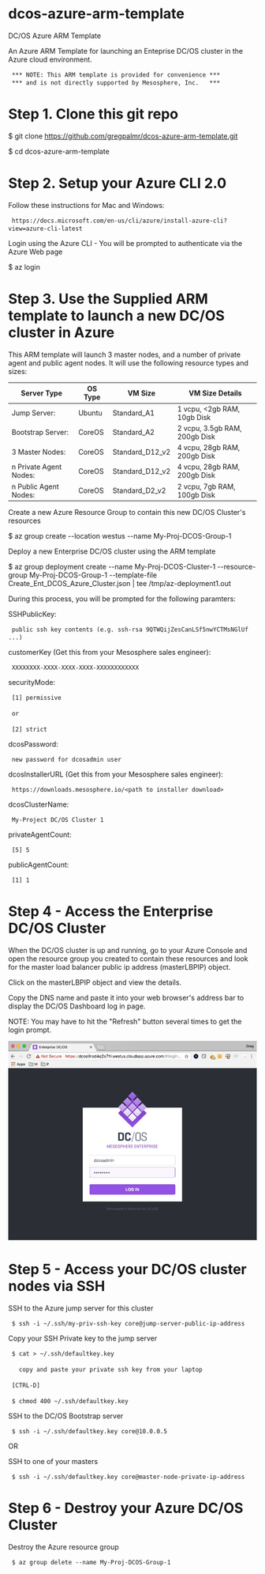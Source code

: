 # dcos-azure-arm-template

DC/OS Azure ARM Template

An Azure ARM Template for launching an Enteprise DC/OS cluster in the Azure cloud environment.

     *** NOTE: This ARM template is provided for convenience ***
     *** and is not directly supported by Mesosphere, Inc.   ***

# Step 1. Clone this git repo

$ git clone https://github.com/gregpalmr/dcos-azure-arm-template.git

$ cd dcos-azure-arm-template

# Step 2. Setup your Azure CLI 2.0

Follow these instructions for Mac and Windows:

     https://docs.microsoft.com/en-us/cli/azure/install-azure-cli?view=azure-cli-latest

Login using the Azure CLI - You will be prompted to authenticate via the Azure Web page

$ az login

# Step 3. Use the Supplied ARM template to launch a new DC/OS cluster in Azure

This ARM template will launch 3 master nodes, and a number of private agent and public agent nodes. It will use the following resource types and sizes:

| Server Type           | OS Type   | VM Size          | VM Size Details                    |
| --------------------- | --------- | ---------------- | ---------------------------------- |
|Jump Server:           |Ubuntu     |  Standard_A1     | 1 vcpu, <2gb RAM,  10gb Disk       |
|Bootstrap Server:      |CoreOS     |  Standard_A2     | 2 vcpu, 3.5gb RAM, 200gb Disk      |
|3 Master Nodes:        |CoreOS     |  Standard_D12_v2 | 4 vcpu, 28gb RAM,  200gb Disk      |
|n Private Agent Nodes: |CoreOS     |  Standard_D12_v2 | 4 vcpu, 28gb RAM,  200gb Disk      |
|n Public Agent Nodes:  |CoreOS     |  Standard_D2_v2  | 2 vcpu,  7gb RAM,  100gb Disk      |


Create a new Azure Resource Group to contain this new DC/OS Cluster's resources 

$ az group create --location westus --name My-Proj-DCOS-Group-1

Deploy a new Enterprise DC/OS cluster using the ARM template

$ az group deployment create --name My-Proj-DCOS-Cluster-1 --resource-group My-Proj-DCOS-Group-1 --template-file Create_Ent_DCOS_Azure_Cluster.json | tee /tmp/az-deployment1.out

During this process, you will be prompted for the following paramters:

SSHPublicKey:

     public ssh key contents (e.g. ssh-rsa 9QTWQijZesCanLSf5nwYCTMsNGlUf ...)

customerKey (Get this from your Mesosphere sales engineer):

     XXXXXXXX-XXXX-XXXX-XXXX-XXXXXXXXXXXX

securityMode:

     [1] permissive 
     
     or 
     
     [2] strict

dcosPassword: 

     new password for dcosadmin user 

dcosInstallerURL (Get this from your Mesosphere sales engineer):

     https://downloads.mesosphere.io/<path to installer download>

dcosClusterName: 

     My-Project DC/OS Cluster 1

privateAgentCount:

     [5] 5

publicAgentCount:

     [1] 1


# Step 4 - Access the Enterprise DC/OS Cluster

When the DC/OS cluster is up and running, go to your Azure Console and open the resource group you created to contain these resources and look for the master load balancer public ip address (masterLBPIP) object.

Click on the masterLBPIP object and view the details.

Copy the DNS name and paste it into your web browser's address bar to display the DC/OS Dashboard log in page.

NOTE: You may have to hit the "Refresh" button several times to get the login prompt.

![Alt text](/resources/dcos_azure_login.jpg?raw=true "DC/OS Dashboard Login Screen")

# Step 5 - Access your DC/OS cluster nodes via SSH

SSH to the Azure jump server for this cluster

     $ ssh -i ~/.ssh/my-priv-ssh-key core@jump-server-public-ip-address

Copy your SSH Private key to the jump server

     $ cat > ~/.ssh/defaultkey.key

       copy and paste your private ssh key from your laptop

     [CTRL-D]

     $ chmod 400 ~/.ssh/defaultkey.key

SSH to the DC/OS Bootstrap server

     $ ssh -i ~/.ssh/defaultkey.key core@10.0.0.5

OR 

SSH to one of your masters

     $ ssh -i ~/.ssh/defaultkey.key core@master-node-private-ip-address

# Step 6 - Destroy your Azure DC/OS Cluster

Destroy the Azure resource group 

     $ az group delete --name My-Proj-DCOS-Group-1

